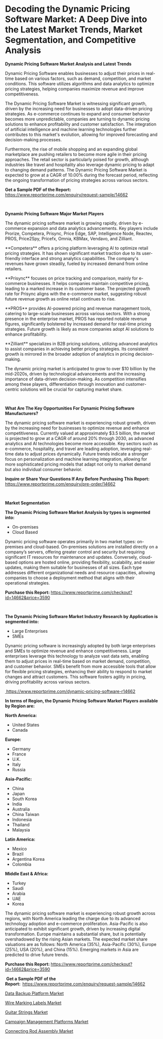 <p><h1>Decoding the Dynamic Pricing Software Market: A Deep Dive into the Latest Market Trends, Market Segmentation, and Competitive Analysis</h1></p><p><strong>Dynamic Pricing Software Market Analysis and Latest Trends</strong></p>
<p><p>Dynamic Pricing Software enables businesses to adjust their prices in real-time based on various factors, such as demand, competition, and market conditions. This software utilizes algorithms and data analytics to optimize pricing strategies, helping companies maximize revenue and improve competitiveness.</p><p>The Dynamic Pricing Software Market is witnessing significant growth, driven by the increasing need for businesses to adopt data-driven pricing strategies. As e-commerce continues to expand and consumer behavior becomes more unpredictable, companies are turning to dynamic pricing solutions to enhance profitability and customer satisfaction. The integration of artificial intelligence and machine learning technologies further contributes to this market's evolution, allowing for improved forecasting and decision-making processes.</p><p>Furthermore, the rise of mobile shopping and an expanding global marketplace are pushing retailers to become more agile in their pricing approaches. The retail sector is particularly poised for growth, although industries like travel and hospitality also leverage dynamic pricing to adapt to changing demand patterns. The Dynamic Pricing Software Market is expected to grow at a CAGR of 10.00% during the forecast period, reflecting the ongoing transformation of pricing strategies across various sectors.</p></p>
<p><strong>Get a Sample PDF of the Report:&nbsp;</strong> <a href="https://www.reportprime.com/enquiry/request-sample/14662?utm_campaign=32&utm_medium=2&utm_source=Github&utm_content=ia&utm_term=25122024&utm_id=dynamic-pricing-software">https://www.reportprime.com/enquiry/request-sample/14662</a></p>
<p>&nbsp;</p>
<p><strong>Dynamic Pricing Software Major Market Players</strong></p>
<p><p>The dynamic pricing software market is growing rapidly, driven by e-commerce expansion and data analytics advancements. Key players include Prorize, Competera, Prisync, Price Edge, SAP, Intelligence Node, Reactev, PROS, Price2Spy, Pricefx, Omnia, KBMax, Vendavo, and Zilliant.</p><p>**Competera** offers a pricing platform leveraging AI to optimize retail pricing strategies. It has shown significant market traction due to its user-friendly interface and strong analytics capabilities. The company's revenues have grown steadily, fueled by increased demand from online retailers.</p><p>**Prisync** focuses on price tracking and comparison, mainly for e-commerce businesses. It helps companies maintain competitive pricing, leading to a marked increase in its customer base. The projected growth rate for Prisync aligns with the e-commerce market, suggesting robust future revenue growth as online retail continues to rise.</p><p>**PROS** provides AI-powered pricing and revenue management tools, catering to large-scale businesses across various sectors. With a strong presence in the enterprise market, PROS has reported notable revenue figures, significantly bolstered by increased demand for real-time pricing strategies. Future growth is likely as more companies adopt AI solutions to enhance profitability.</p><p>**Zilliant** specializes in B2B pricing solutions, utilizing advanced analytics to assist companies in achieving better pricing strategies. Its consistent growth is mirrored in the broader adoption of analytics in pricing decision-making.</p><p>The dynamic pricing market is anticipated to grow to over $10 billion by the mid-2020s, driven by technological advancements and the increasing importance of data-driven decision-making. As competition intensifies among these players, differentiation through innovation and customer-centric solutions will be crucial for capturing market share.</p></p>
<p>&nbsp;</p>
<p><strong>What Are The Key Opportunities For Dynamic Pricing Software Manufacturers?</strong></p>
<p><p>The dynamic pricing software market is experiencing robust growth, driven by the increasing need for businesses to optimize revenue and enhance competitiveness. Currently valued at approximately $3.5 billion, the market is projected to grow at a CAGR of around 20% through 2030, as advanced analytics and AI technologies become more accessible. Key sectors such as e-commerce, hospitality, and travel are leading adoption, leveraging real-time data to adjust prices dynamically. Future trends indicate a stronger focus on personalization and machine learning integration, allowing for more sophisticated pricing models that adapt not only to market demand but also individual consumer behavior.</p></p>
<p><strong>Inquire or Share Your Questions If Any Before Purchasing This Report:</strong> <a href="https://www.reportprime.com/enquiry/pre-order/14662?utm_campaign=32&utm_medium=2&utm_source=Github&utm_content=ia&utm_term=25122024&utm_id=dynamic-pricing-software">https://www.reportprime.com/enquiry/pre-order/14662</a></p>
<p>&nbsp;</p>
<p><strong>Market Segmentation</strong></p>
<p><strong>The Dynamic Pricing Software Market Analysis by types is segmented into:</strong></p>
<p><ul><li>On-premises</li><li>Cloud Based</li></ul></p>
<p><p>Dynamic pricing software operates primarily in two market types: on-premises and cloud-based. On-premises solutions are installed directly on a company’s servers, offering greater control and security but requiring significant IT resources for maintenance and updates. Conversely, cloud-based options are hosted online, providing flexibility, scalability, and easier updates, making them suitable for businesses of all sizes. Each type addresses different organizational needs and resource capacities, allowing companies to choose a deployment method that aligns with their operational strategies.</p></p>
<p><strong>Purchase this Report:&nbsp;</strong><a href="https://www.reportprime.com/checkout?id=14662&price=3590&utm_campaign=32&utm_medium=2&utm_source=Github&utm_content=ia&utm_term=25122024&utm_id=dynamic-pricing-software">https://www.reportprime.com/checkout?id=14662&price=3590</a></p>
<p>&nbsp;</p>
<p><strong>The Dynamic Pricing Software Market Industry Research by Application is segmented into:</strong></p>
<p><ul><li>Large Enterprises</li><li>SMEs</li></ul></p>
<p><p>Dynamic pricing software is increasingly adopted by both large enterprises and SMEs to optimize revenue and enhance competitiveness. Large enterprises leverage this technology to analyze vast data sets, enabling them to adjust prices in real-time based on market demand, competition, and customer behavior. SMEs benefit from more accessible tools that allow for flexible pricing strategies, enhancing their ability to respond to market changes and attract customers. This software fosters agility in pricing, driving profitability across various sectors.</p></p>
<p><a href="https://www.reportprime.com/dynamic-pricing-software-r14662?utm_campaign=32&utm_medium=2&utm_source=Github&utm_content=ia&utm_term=25122024&utm_id=dynamic-pricing-software">&nbsp;https://www.reportprime.com/dynamic-pricing-software-r14662</a></p>
<p><strong>In terms of Region, the Dynamic Pricing Software Market Players available by Region are:</strong></p>
<p>
    <p> <strong> North America: </strong>
        <ul>
            <li>United States</li>
            <li>Canada</li>
        </ul>
        </p> 
    <p> <strong> Europe: </strong>
        <ul>
            <li>Germany</li>
            <li>France</li>
            <li>U.K.</li>
            <li>Italy</li>
            <li>Russia</li>
        </ul>
        </p> 
    <p> <strong> Asia-Pacific: </strong>
        <ul>
            <li>China</li>
            <li>Japan</li>
            <li>South Korea</li>
            <li>India</li>
            <li>Australia</li>
            <li>China Taiwan</li>
            <li>Indonesia</li>
            <li>Thailand</li>
            <li>Malaysia</li>
        </ul>
        </p> 
    <p> <strong> Latin America: </strong>
        <ul>
            <li>Mexico</li>
            <li>Brazil</li>
            <li>Argentina Korea</li>
            <li>Colombia</li>
        </ul>
        </p> 
    <p> <strong> Middle East & Africa: </strong>
        <ul>
            <li>Turkey</li>
            <li>Saudi</li>
            <li>Arabia</li>
            <li>UAE</li>
            <li>Korea</li>
        </ul>
    </p>
    </p>
<p><p>The dynamic pricing software market is experiencing robust growth across regions, with North America leading the charge due to its advanced technology adoption and e-commerce proliferation. Asia-Pacific is also anticipated to exhibit significant growth, driven by increasing digital transformation. Europe maintains a substantial share, but is potentially overshadowed by the rising Asian markets. The expected market share valuations are as follows: North America (35%), Asia-Pacific (30%), Europe (25%), USA (20%), and China (15%). Emerging markets in Asia are predicted to drive future trends.</p></p>
<p><strong>Purchase this Report: </strong><a href="https://www.reportprime.com/checkout?id=14662&price=3590&utm_campaign=32&utm_medium=2&utm_source=Github&utm_content=ia&utm_term=25122024&utm_id=dynamic-pricing-software">https://www.reportprime.com/checkout?id=14662&price=3590</a></p>
<p>&nbsp;<strong>Get a Sample PDF of the Report:&nbsp;&nbsp;</strong><a href="https://www.reportprime.com/enquiry/request-sample/14662?utm_campaign=32&utm_medium=2&utm_source=Github&utm_content=ia&utm_term=25122024&utm_id=dynamic-pricing-software">https://www.reportprime.com/enquiry/request-sample/14662</a></p>
<p><strong></strong></p>
<p><p><a href="https://github.com/JakirUddin651/Market-Research-Report-List-1/blob/main/data-backup-platform-market.md?utm_campaign=32&utm_medium=2&utm_source=Github&utm_content=ia&utm_term=25122024&utm_id=dynamic-pricing-software">Data Backup Platform Market</a></p><p><a href="https://www.linkedin.com/pulse/global-wire-marking-labels-market-trends-applications-forecast-egotf?utm_campaign=32&utm_medium=2&utm_source=Github&utm_content=ia&utm_term=25122024&utm_id=dynamic-pricing-software">Wire Marking Labels Market</a></p><p><a href="https://www.linkedin.com/pulse/market-size-growth-projections-guitar-strings-industry-133-lvnaf?utm_campaign=32&utm_medium=2&utm_source=Github&utm_content=ia&utm_term=25122024&utm_id=dynamic-pricing-software">Guitar Strings Market</a></p><p><a href="https://github.com/gerdabatiskzv9/Market-Research-Report-List-1/blob/main/campaign-management-platforms-market.md?utm_campaign=32&utm_medium=2&utm_source=Github&utm_content=ia&utm_term=25122024&utm_id=dynamic-pricing-software">Campaign Management Platforms Market</a></p><p><a href="https://www.linkedin.com/pulse/c-glance-reports-anmec?utm_campaign=32&utm_medium=2&utm_source=Github&utm_content=ia&utm_term=25122024&utm_id=dynamic-pricing-software">Connecting Rod Assembly Market</a></p></p>